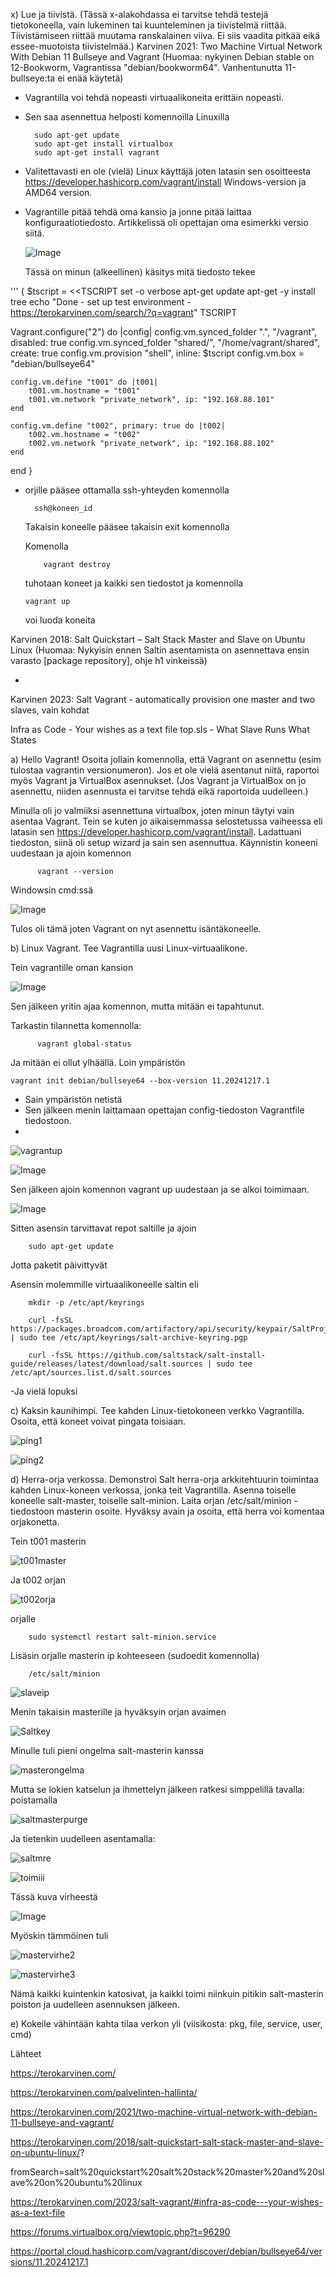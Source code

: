 x) Lue ja tiivistä. (Tässä x-alakohdassa ei tarvitse tehdä testejä tietokoneella, vain lukeminen tai kuunteleminen ja tiivistelmä riittää. Tiivistämiseen riittää muutama ranskalainen viiva. Ei siis vaadita pitkää eikä essee-muotoista tiivistelmää.)
Karvinen 2021: Two Machine Virtual Network With Debian 11 Bullseye and Vagrant (Huomaa: nykyinen Debian stable on 12-Bookworm, Vagrantissa "debian/bookworm64". Vanhentunutta 11-bullseye:ta ei enää käytetä)

- Vagrantilla voi tehdä nopeasti virtuaalikoneita erittäin nopeasti.
- Sen saa asennettua helposti komennoilla Linuxilla
  
        sudo apt-get update
        sudo apt-get install virtualbox
        sudo apt-get install vagrant 

  
- Valitettavasti en ole (vielä) Linux käyttäjä joten latasin sen osoitteesta https://developer.hashicorp.com/vagrant/install Windows-version ja AMD64 version.
- Vagrantille pitää tehdä oma kansio ja jonne pitää laittaa konfiguraatiotiedosto. Artikkelissä oli opettajan oma esimerkki versio siitä.

  
  ![Image](https://github.com/user-attachments/assets/b74c0cd9-1bbe-4995-8b58-cb10e9316a43)

  Tässä on minun (alkeellinen) käsitys mitä tiedosto tekee
  
'''
{
  $tscript = <<TSCRIPT
set -o verbose
apt-get update
apt-get -y install tree
echo "Done - set up test environment - https://terokarvinen.com/search/?q=vagrant"
TSCRIPT

Vagrant.configure("2") do |config|
	config.vm.synced_folder ".", "/vagrant", disabled: true
	config.vm.synced_folder "shared/", "/home/vagrant/shared", create: true
	config.vm.provision "shell", inline: $tscript
	config.vm.box = "debian/bullseye64"

	config.vm.define "t001" do |t001|
		t001.vm.hostname = "t001"
		t001.vm.network "private_network", ip: "192.168.88.101"
	end

	config.vm.define "t002", primary: true do |t002|
		t002.vm.hostname = "t002"
		t002.vm.network "private_network", ip: "192.168.88.102"
	end
	
end
}
- orjille pääsee ottamalla ssh-yhteyden komennolla

        ssh@koneen_id
  
  Takaisin koneelle pääsee takaisin exit komennolla

  Komenolla
  
          vagrant destroy
  tuhotaan koneet ja kaikki sen tiedostot
  ja komennolla

      vagrant up
  voi luoda koneita

Karvinen 2018: Salt Quickstart – Salt Stack Master and Slave on Ubuntu Linux (Huomaa: Nykyisin ennen Saltin asentamista on asennettava ensin varasto [package repository], ohje h1 vinkeissä)

-


Karvinen 2023: Salt Vagrant - automatically provision one master and two slaves, vain kohdat

Infra as Code - Your wishes as a text file
top.sls - What Slave Runs What States

a) Hello Vagrant! Osoita jollain komennolla, että Vagrant on asennettu (esim tulostaa vagrantin versionumeron). Jos et ole vielä asentanut niitä, raportoi myös Vagrant ja VirtualBox asennukset. (Jos Vagrant ja VirtualBox on jo asennettu, niiden asennusta ei tarvitse tehdä eikä raportoida uudelleen.)

Minulla oli jo valmiiksi asennettuna virtualbox, joten minun täytyi vain asentaa Vagrant. Tein se kuten jo aikaisemmassa selostetussa vaiheessa eli latasin sen https://developer.hashicorp.com/vagrant/install. Ladattuani tiedoston, siinä oli setup wizard ja sain sen asennuttua. Käynnistin koneeni uudestaan ja ajoin komennon

          vagrant --version
Windowsin cmd:ssä

![Image](https://github.com/user-attachments/assets/1a4635db-60b7-4abd-a91e-cc1a44ad9b0e)

Tulos oli tämä joten Vagrant on nyt asennettu isäntäkoneelle.

b) Linux Vagrant. Tee Vagrantilla uusi Linux-virtuaalikone.

Tein vagrantille oman kansion

![Image](https://github.com/user-attachments/assets/c8c7da05-a752-420e-946a-ca8623356a19)

Sen jälkeen yritin ajaa komennon, mutta mitään ei tapahtunut. 

Tarkastin tilannetta komennolla:

          vagrant global-status
  Ja mitään ei ollut ylhäällä. Loin ympäristön 

    vagrant init debian/bullseye64 --box-version 11.20241217.1

  - Sain ympäristön netistä
  - Sen jälkeen menin laittamaan opettajan config-tiedoston Vagrantfile tiedostoon.
  - 
    

![vagrantup](https://github.com/user-attachments/assets/189b316d-795e-4f34-9cba-027ccc11c5e8)


![Image](https://github.com/user-attachments/assets/b212885f-a4c9-41e1-b100-dcb2613836c5)

Sen jälkeen ajoin komennon vagrant up uudestaan ja se alkoi toimimaan.


![Image](https://github.com/user-attachments/assets/e6b39407-dee8-4af2-af7f-5f76ce7fcef8)

Sitten asensin tarvittavat repot saltille ja ajoin 

        sudo apt-get update
Jotta paketit päivittyvät

Asensin molemmille virtuaalikoneelle saltin eli 

        mkdir -p /etc/apt/keyrings

        curl -fsSL https://packages.broadcom.com/artifactory/api/security/keypair/SaltProjectKey/public | sudo tee /etc/apt/keyrings/salt-archive-keyring.pgp

        curl -fsSL https://github.com/saltstack/salt-install-guide/releases/latest/download/salt.sources | sudo tee /etc/apt/sources.list.d/salt.sources
        
  -Ja vielä lopuksi 
        





c) Kaksin kaunihimpi. Tee kahden Linux-tietokoneen verkko Vagrantilla. Osoita, että koneet voivat pingata toisiaan. 

![ping1](https://github.com/user-attachments/assets/26b4ce9d-652c-47be-84b7-358c00db5bb0)

![ping2](https://github.com/user-attachments/assets/2c147d5f-6360-47d9-9e14-07a10089ba34)

d) Herra-orja verkossa. Demonstroi Salt herra-orja arkkitehtuurin toimintaa kahden Linux-koneen verkossa, jonka teit Vagrantilla. Asenna toiselle koneelle salt-master, toiselle salt-minion. Laita orjan /etc/salt/minion -tiedostoon masterin osoite. Hyväksy avain ja osoita, että herra voi komentaa orjakonetta.


Tein t001 masterin 

![t001master](https://github.com/user-attachments/assets/a5a36844-c5f5-42c3-954f-b1c3ade1982b)


Ja t002 orjan 

![t002orja](https://github.com/user-attachments/assets/d3c4e222-cfa2-41cc-ac18-7c652cc02234)


orjalle
        
        sudo systemctl restart salt-minion.service


Lisäsin orjalle masterin ip kohteeseen (sudoedit komennolla)

        /etc/salt/minion 


![slaveip](https://github.com/user-attachments/assets/c9066285-596a-4bf7-b36c-64c909576ff3)


Menin takaisin masterille ja hyväksyin orjan avaimen 

![Saltkey](https://github.com/user-attachments/assets/e7cbd6be-4f77-4f04-9633-019996404728)


Minulle tuli pieni ongelma salt-masterin kanssa


![masterongelma](https://github.com/user-attachments/assets/b67d5562-e671-41c3-ac6a-08b5ee86f901)


Mutta se lokien katselun ja ihmettelyn jälkeen ratkesi simppelillä tavalla: poistamalla 


![saltmasterpurge](https://github.com/user-attachments/assets/5be5aa2d-5789-497b-bcc5-f1d7aeec8820)


Ja tietenkin uudelleen asentamalla:


![saltmre](https://github.com/user-attachments/assets/14cabb7b-d24d-4cad-b02e-e3771ed4e4f7)




![toimiii](https://github.com/user-attachments/assets/b0ebe8d1-1434-4b33-8297-4f3c4b082f4b)

Tässä kuva virheestä 

![Image](https://github.com/user-attachments/assets/d3790f3e-f8bf-4d2e-a11e-a64ebc24ba79)

Myöskin tämmöinen tuli

![mastervirhe2](https://github.com/user-attachments/assets/15bc52c4-0860-4ddf-8a51-e4a5c9f831d6)

![mastervirhe3](https://github.com/user-attachments/assets/3c5ffbe7-7cde-447b-80cc-52409c4ee329)

Nämä kaikki kuintenkin katosivat, ja kaikki toimi niinkuin pitikin salt-masterin poiston ja uudelleen asennuksen jälkeen.


e) Kokeile vähintään kahta tilaa verkon yli (viisikosta: pkg, file, service, user, cmd)

Lähteet

https://terokarvinen.com/ 

https://terokarvinen.com/palvelinten-hallinta/ 

https://terokarvinen.com/2021/two-machine-virtual-network-with-debian-11-bullseye-and-vagrant/ 

https://terokarvinen.com/2018/salt-quickstart-salt-stack-master-and-slave-on-ubuntu-linux/?

fromSearch=salt%20quickstart%20salt%20stack%20master%20and%20slave%20on%20ubuntu%20linux 

https://terokarvinen.com/2023/salt-vagrant/#infra-as-code---your-wishes-as-a-text-file 

https://forums.virtualbox.org/viewtopic.php?t=96290 

https://portal.cloud.hashicorp.com/vagrant/discover/debian/bullseye64/versions/11.20241217.1 
